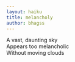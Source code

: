 ```yaml
---
layout: haiku
title: melancholy
author: bhagss
---
```


A vast, daunting sky<br>
Appears too melancholic<br>
Without moving clouds<br>